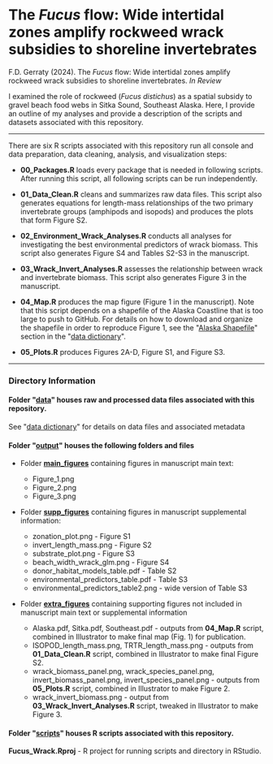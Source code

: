 # The *Fucus* flow: Wide intertidal zones amplify rockweed wrack subsidies to shoreline invertebrates

F.D. Gerraty (2024). The *Fucus* flow: Wide intertidal zones amplify rockweed wrack subsidies to shoreline invertebrates. *In Review*

I examined the role of rockweed (*Fucus distichus*) as a spatial subsidy to gravel beach food webs in Sitka Sound, Southeast Alaska. Here, I provide an outline of my analyses and provide a description of the scripts and datasets associated with this repository.

------------------------------------------------------------------------

There are six R scripts associated with this repository run all console and data preparation, data cleaning, analysis, and visualization steps:

-   **00_Packages.R** loads every package that is needed in following scripts. After running this script, all following scripts can be run independently.

-   **01_Data_Clean.R** cleans and summarizes raw data files. This script also generates equations for length-mass relationships of the two primary invertebrate groups (amphipods and isopods) and produces the plots that form Figure S2.

-   **02_Environment_Wrack_Analyses.R** conducts all analyses for investigating the best environmental predictors of wrack biomass. This script also generates Figure S4 and Tables S2-S3 in the manuscript.

-   **03_Wrack_Invert_Analyses.R** assesses the relationship between wrack and invertebrate biomass. This script also generates Figure 3 in the manuscript.

-   **04_Map.R** produces the map figure (Figure 1 in the manuscript). Note that this script depends on a shapefile of the Alaska Coastline that is too large to push to GitHub. For details on how to download and organize the shapefile in order to reproduce Figure 1, see the "[Alaska Shapefile](https://github.com/fgerraty/Fucus_Wrack/tree/main/data#alaska-shapefile)" section in the "[data dictionary](https://github.com/fgerraty/Fucus_Wrack/blob/main/data/README.md)".

-   **05_Plots.R** produces Figures 2A-D, Figure S1, and Figure S3.

------------------------------------------------------------------------

### Directory Information

#### Folder "[data](https://github.com/fgerraty/Fucus_Wrack/tree/main/data)" houses raw and processed data files associated with this repository.

See "[data dictionary](https://github.com/fgerraty/Fucus_Wrack/blob/main/data/README.md)" for details on data files and associated metadata

#### Folder "[output](https://github.com/fgerraty/Fucus_Wrack/tree/main/output)" houses the following folders and files

-   Folder [**main_figures**](https://github.com/fgerraty/Fucus_Wrack/tree/main/output/main_figures) containing figures in manuscript main text:

    -   Figure_1.png
    -   Figure_2.png
    -   Figure_3.png

-   Folder [**supp_figures**](https://github.com/fgerraty/Fucus_Wrack/tree/main/output/supp_figures) containing figures in manuscript supplemental information:

    -   zonation_plot.png - Figure S1
    -   invert_length_mass.png - Figure S2
    -   substrate_plot.png - Figure S3
    -   beach_width_wrack_glm.png - Figure S4
    -   donor_habitat_models_table.pdf - Table S2
    -   environmental_predictors_table.pdf - Table S3
    -   environmental_predictors_table2.png - wide version of Table S3

-   Folder [**extra_figures**](https://github.com/fgerraty/Fucus_Wrack/tree/main/output/extra_figures) containing supporting figures not included in manuscript main text or supplemental information

    -   Alaska.pdf, Sitka.pdf, Southeast.pdf - outputs from **04_Map.R** script, combined in Illustrator to make final map (Fig. 1) for publication.
    -   ISOPOD_length_mass.png, TRTR_length_mass.png - outputs from **01_Data_Clean.R** script, combined in Illustrator to make final Figure S2.
    -   wrack_biomass_panel.png, wrack_species_panel.png, invert_biomass_panel.png, invert_species_panel.png - outputs from **05_Plots.R** script, combined in Illustrator to make Figure 2.
    -   wrack_invert_biomass.png - output from **03_Wrack_Invert_Analyses.R** script, tweaked in Illustrator to make Figure 3.

#### Folder "[scripts](https://github.com/fgerraty/Fucus_Wrack/tree/main/scripts)" houses R scripts associated with this repository.

**Fucus_Wrack.Rproj** - R project for running scripts and directory in RStudio.
